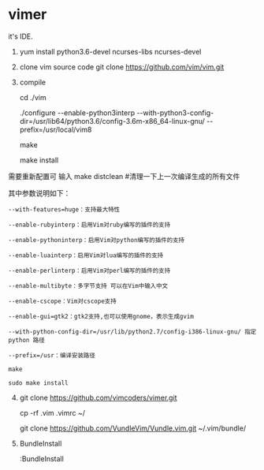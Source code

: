# vimer
it's IDE.

1. yum install python3.6-devel ncurses-libs ncurses-devel
2. clone vim source code
	git clone https://github.com/vim/vim.git
3. compile

	cd ./vim

	./configure --enable-python3interp --with-python3-config-dir=/usr/lib64/python3.6/config-3.6m-x86_64-linux-gnu/ --prefix=/usr/local/vim8

	make

	make install

需要重新配置可 输入 make distclean #清理一下上一次编译生成的所有文件

其中参数说明如下：

	--with-features=huge：支持最大特性
	
	--enable-rubyinterp：启用Vim对ruby编写的插件的支持
	
	--enable-pythoninterp：启用Vim对python编写的插件的支持
	
	--enable-luainterp：启用Vim对lua编写的插件的支持
	
	--enable-perlinterp：启用Vim对perl编写的插件的支持
	
	--enable-multibyte：多字节支持 可以在Vim中输入中文
	
	--enable-cscope：Vim对cscope支持
	
	--enable-gui=gtk2：gtk2支持,也可以使用gnome，表示生成gvim
	
	--with-python-config-dir=/usr/lib/python2.7/config-i386-linux-gnu/ 指定 python 路径
	
	--prefix=/usr：编译安装路径

	make
	
	sudo make install

4. git clone https://github.com/vimcoders/vimer.git

	cp -rf .vim .vimrc ~/

	git clone https://github.com/VundleVim/Vundle.vim.git ~/.vim/bundle/

5. BundleInstall

    :BundleInstall

